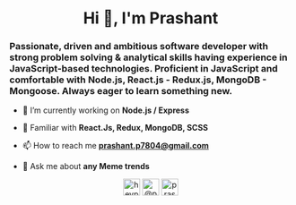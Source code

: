 <h1 align="center">Hi 👋, I'm Prashant</h1>
<h3>Passionate, driven and ambitious software developer with strong problem solving & analytical skills having experience in JavaScript-based technologies.
Proficient in JavaScript and comfortable with Node.js, React.js - Redux.js, MongoDB - Mongoose. Always eager to learn something new.</h3>

- 🔭 I’m currently working on **Node.js / Express**

- 🌱 Familiar with **React.Js, Redux, MongoDB, SCSS**

- 📫 How to reach me **prashant.p7804@gmail.com**

- 💬 Ask me about **any Meme trends**


<p align="center">
<a href="https://dev.to/heyprashant" target="blank"><img align="center" src="https://cdn.jsdelivr.net/npm/simple-icons@3.0.1/icons/dev-dot-to.svg" alt="heyprashant" height="30" width="30" /></a>
<a href="https://twitter.com/@prashaxnt" target="blank"><img align="center" src="https://cdn.jsdelivr.net/npm/simple-icons@3.0.1/icons/twitter.svg" alt="@prashaxnt" height="30" width="30" /></a>
<a href="https://linkedin.com/in/prashant-panchal-a74793b1" target="blank"><img align="center" src="https://cdn.jsdelivr.net/npm/simple-icons@3.0.1/icons/linkedin.svg" alt="prashant-panchal-a74793b1" height="30" width="30" /></a>
</p>
